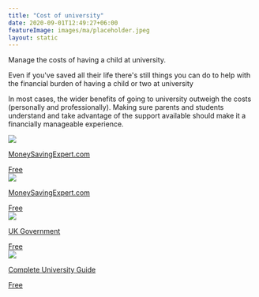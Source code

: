 ```yaml
---
title: "Cost of university"
date: 2020-09-01T12:49:27+06:00
featureImage: images/ma/placeholder.jpeg
layout: static
---
```


Manage the costs of having a child at university.

Even if you've saved all their life there's still things you can do to help with the financial burden of having a child or two at university

In most cases, the wider benefits of going to university outweigh the costs (personally and professionally). Making sure parents and students understand and take advantage of the support available should make it a financially manageable experience.

<a class="ma-link" href="https://www.moneysavingexpert.com/students/university-living-costs-calculator/"><div class="ma-card ma-card-Wealth"><div class="ma-icon"><img src ="/images/Icon-check - wealth - opacity.svg"/></div><div class="ma-name"><p>MoneySavingExpert.com</p></div><div class="ma-paid-text"><span>Free</span></div></div></a><a class="ma-link" href="https://www.moneysavingexpert.com/students/student-loans-england-plan-5/"><div class="ma-card ma-card-Wealth"><div class="ma-icon"><img src ="/images/Icon-check - wealth - opacity.svg"/></div><div class="ma-name"><p>MoneySavingExpert.com</p></div><div class="ma-paid-text"><span>Free</span></div></div></a><a class="ma-link" href="https://www.gov.uk/student-finance-calculator"><div class="ma-card ma-card-Wealth"><div class="ma-icon"><img src ="/images/Icon-check - wealth - opacity.svg"/></div><div class="ma-name"><p>UK Government</p></div><div class="ma-paid-text"><span>Free</span></div></div></a><a class="ma-link" href="https://www.thecompleteuniversityguide.co.uk/student-advice/finance/student-finance-and-funding"><div class="ma-card ma-card-Wealth"><div class="ma-icon"><img src ="/images/Icon-check - wealth - opacity.svg"/></div><div class="ma-name"><p>Complete University Guide</p></div><div class="ma-paid-text"><span>Free</span></div></div></a>  

<br/><br/>






